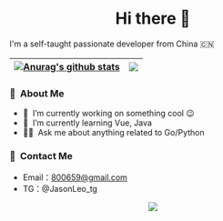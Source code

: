 

<div align="center">

# Hi there 👋
</div>

I'm a self-taught passionate developer from China 🇨🇳


| <a href="https://github.com/anuraghazra/github-readme-stats"><img align="center" src="https://github-readme-stats.vercel.app/api?username=lijia-git&show_icons=true&include_all_commits=true&theme=buefy&hide_border=true" alt="Anurag's github stats" /></a> | <a href="https://github.com/anuraghazra/github-readme-stats"><img align="center" src="https://github-readme-stats.vercel.app/api/top-langs/?username=lijia-git&layout=compact&theme=buefy&hide_border=true" /></a> |
| ------------- | ------------- |

### 📕&nbsp; About Me

- 🔭 &nbsp;I’m currently working on something cool :wink:
- 🌱 &nbsp;I’m currently learning Vue, Java
- 👨‍💻 &nbsp;Ask me about anything related to Go/Python

### 💬&nbsp; Contact Me

- Email：800659@gmail.com
- TG：@JasonLeo_tg

<div align="center">

<img src="https://profile-counter.glitch.me/{lijia-git}/count.svg" />
</div>
